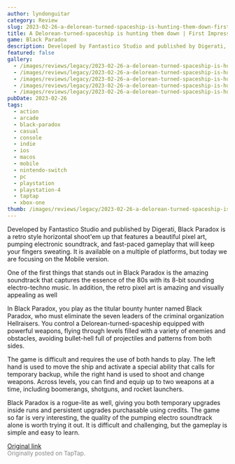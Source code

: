 ```yaml
---
author: lyndonguitar
category: Review
slug: 2023-02-26-a-delorean-turned-spaceship-is-hunting-them-down-first-impressions-black-paradox
title: A Delorean-turned-spaceship is hunting them down | First Impressions - Black Paradox
game: Black Paradox
description: Developed by Fantastico Studio and published by Digerati, Black Paradox is a retro style horizontal shoot'em up that features a beautiful pixel art, pumping electronic soundtrack, and fast-paced gameplay that will keep your fingers sweating. It is available on a multiple of platforms, but today we are focusing on the Mobile version.
featured: false
gallery:
  - /images/reviews/legacy/2023-02-26-a-delorean-turned-spaceship-is-hunting-them-down--first-impressions---black-paradox-0.avif
  - /images/reviews/legacy/2023-02-26-a-delorean-turned-spaceship-is-hunting-them-down--first-impressions---black-paradox-1.avif
  - /images/reviews/legacy/2023-02-26-a-delorean-turned-spaceship-is-hunting-them-down--first-impressions---black-paradox-2.avif
  - /images/reviews/legacy/2023-02-26-a-delorean-turned-spaceship-is-hunting-them-down--first-impressions---black-paradox-3.avif
  - /images/reviews/legacy/2023-02-26-a-delorean-turned-spaceship-is-hunting-them-down--first-impressions---black-paradox-4.avif
pubDate: 2023-02-26
tags:
  - action
  - arcade
  - black-paradox
  - casual
  - console
  - indie
  - ios
  - macos
  - mobile
  - nintendo-switch
  - pc
  - playstation
  - playstation-4
  - taptap
  - xbox-one
thumb: /images/reviews/legacy/2023-02-26-a-delorean-turned-spaceship-is-hunting-them-down--first-impressions---black-paradox-0.avif
---
```


Developed by Fantastico Studio and published by Digerati, Black Paradox is a retro style horizontal shoot'em up that features a beautiful pixel art, pumping electronic soundtrack, and fast-paced gameplay that will keep your fingers sweating. It is available on a multiple of platforms, but today we are focusing on the Mobile version.

One of the first things that stands out in Black Paradox is the amazing soundtrack that captures the essence of the 80s with its 8-bit sounding electro-techno music. In addition, the retro pixel art is amazing and visually appealing as well

In Black Paradox, you play as the titular bounty hunter named Black Paradox, who must eliminate the seven leaders of the criminal organization Hellraisers. You control a Delorean-turned-spaceship equipped with powerful weapons, flying through levels filled with a variety of enemies and obstacles, avoiding bullet-hell full of projectiles and patterns from both sides.

The game is difficult and requires the use of both hands to play. The left hand is used to move the ship and activate a special ability that calls for temporary backup, while the right hand is used to shoot and change weapons. Across levels, you can find and equip up to two weapons at a time, including boomerangs, shotguns, and rocket launchers.

Black Paradox is a rogue-lite as well, giving you both temporary upgrades inside runs and persistent upgrades purchasable using credits. The game so far is very interesting, the quality of the pumping electro soundtrack alone is worth trying it out. It is difficult and challenging, but the gameplay is simple and easy to learn.

[Original link](https://www.taptap.io/post/4651917)<br><span style="font-size: 0.95em; color: #888;">Originally posted on TapTap.</span>